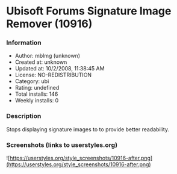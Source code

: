 # Ubisoft Forums Signature Image Remover (10916)

### Information
- Author: mblmg (unknown)
- Created at: unknown
- Updated at: 10/2/2008, 11:38:45 AM
- License: NO-REDISTRIBUTION
- Category: ubi
- Rating: undefined
- Total installs: 146
- Weekly installs: 0


### Description
Stops displaying signature images to to provide better readability.


### Screenshots (links to userstyles.org)
![https://userstyles.org/style_screenshots/10916-after.png](https://userstyles.org/style_screenshots/10916-after.png)


